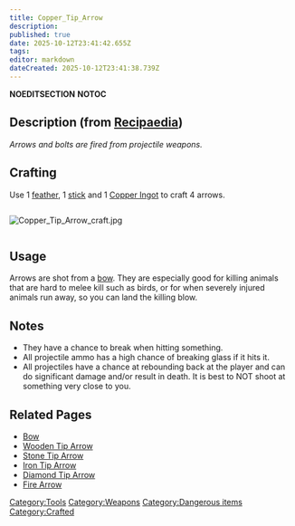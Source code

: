 ```yaml
---
title: Copper_Tip_Arrow
description: 
published: true
date: 2025-10-12T23:41:42.655Z
tags: 
editor: markdown
dateCreated: 2025-10-12T23:41:38.739Z
---
```


__NOEDITSECTION__ __NOTOC__

## Description (from [Recipaedia](Recipaedia "wikilink"))

*Arrows and bolts are fired from projectile weapons.*

## Crafting

Use 1 [feather](feather "wikilink"), 1 [stick](stick "wikilink") and 1
[Copper Ingot](Copper_Ingot "wikilink") to craft 4 arrows.

<div style="overflow: hidden">

![Copper_Tip_Arrow_craft.jpg](Copper_Tip_Arrow_craft.jpg
"Copper_Tip_Arrow_craft.jpg")

</div>

## Usage

Arrows are shot from a [bow](bow "wikilink"). They are especially good
for killing animals that are hard to melee kill such as birds, or for
when severely injured animals run away, so you can land the killing
blow.

## Notes

  - They have a chance to break when hitting something.
  - All projectile ammo has a high chance of breaking glass if it hits
    it.
  - All projectiles have a chance at rebounding back at the player and
    can do significant damage and/or result in death. It is best to NOT
    shoot at something very close to you.

## Related Pages

  - [Bow](Bow "wikilink")
  - [Wooden Tip Arrow](Wooden_Tip_Arrow "wikilink")
  - [Stone Tip Arrow](Stone_Tip_Arrow "wikilink")
  - [Iron Tip Arrow](Iron_Tip_Arrow "wikilink")
  - [Diamond Tip Arrow](Diamond_Tip_Arrow "wikilink")
  - [Fire Arrow](Fire_Arrow "wikilink")

[Category:Tools](Category:Tools "wikilink")
[Category:Weapons](Category:Weapons "wikilink") [Category:Dangerous
items](Category:Dangerous_items "wikilink")
[Category:Crafted](Category:Crafted "wikilink")